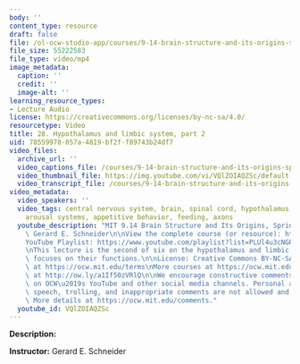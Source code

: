 ```yaml
---
body: ''
content_type: resource
draft: false
file: /ol-ocw-studio-app/courses/9-14-brain-structure-and-its-origins-spring-2014/mit9_14s14_lec28_360p_16_9.mp4
file_size: 55222583
file_type: video/mp4
image_metadata:
  caption: ''
  credit: ''
  image-alt: ''
learning_resource_types:
- Lecture Audio
license: https://creativecommons.org/licenses/by-nc-sa/4.0/
resourcetype: Video
title: 28. Hypothalamus and limbic system, part 2
uid: 78559978-057a-4819-bf2f-f89743b24df7
video_files:
  archive_url: ''
  video_captions_file: /courses/9-14-brain-structure-and-its-origins-spring-2014/mit9_14s14_lec28_captions.vtt
  video_thumbnail_file: https://img.youtube.com/vi/VQlZOIAQZSc/default.jpg
  video_transcript_file: /courses/9-14-brain-structure-and-its-origins-spring-2014/mit9_14s14_lec28_transcript.pdf
video_metadata:
  video_speakers: ''
  video_tags: central nervous system, brain, spinal cord, hypothalamus, limbic system,
    arousal systems, appetitive behavior, feeding, axons
  youtube_description: "MIT 9.14 Brain Structure and Its Origins, Spring 2014\nInstructor:\
    \ Gerard E. Schneider\n\nView the complete course (or resource): https://ocw.mit.edu/9-14S14\n\
    YouTube Playlist: https://www.youtube.com/playlist?list=PLUl4u3cNGP62ABe0O-0qtaHHxyKQi1ZwR\n\
    \nThis lecture is the second of six on the hypothalamus and limbic system and\
    \ focuses on their functions.\n\nLicense: Creative Commons BY-NC-SA\nMore information\
    \ at https://ocw.mit.edu/terms\nMore courses at https://ocw.mit.edu\nSupport OCW\
    \ at http://ow.ly/a1If50zVRlQ\n\nWe encourage constructive comments and discussion\
    \ on OCW\u2019s YouTube and other social media channels. Personal attacks, hate\
    \ speech, trolling, and inappropriate comments are not allowed and may be removed.\
    \ More details at https://ocw.mit.edu/comments."
  youtube_id: VQlZOIAQZSc
---
```

**Description:** 

**Instructor:** Gerard E. Schneider